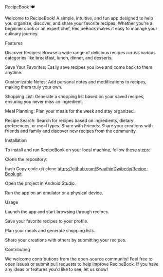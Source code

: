RecipeBook 🍽️

Welcome to RecipeBook! A simple, intuitive, and fun app designed to help you organize, discover, and share your favorite recipes. Whether you're a beginner cook or an expert chef, RecipeBook makes it easy to manage your culinary journey.

Features

Discover Recipes: Browse a wide range of delicious recipes across various categories like breakfast, lunch, dinner, and desserts.

Save Your Favorites: Easily save recipes you love and come back to them anytime.

Customizable Notes: Add personal notes and modifications to recipes, making them truly your own.

Shopping List: Generate a shopping list based on your saved recipes, ensuring you never miss an ingredient.

Meal Planning: Plan your meals for the week and stay organized.

Recipe Search: Search for recipes based on ingredients, dietary preferences, or meal types.
Share with Friends: Share your creations with friends and family and discover new recipes from the community.

Installation

To install and run RecipeBook on your local machine, follow these steps:

Clone the repository:

bash
Copy code
git clone https://github.com/SwadhinDwibedy/Recipe-Book.git

Open the project in Android Studio.

Run the app on an emulator or a physical device.

Usage

Launch the app and start browsing through recipes.

Save your favorite recipes to your profile.

Plan your meals and generate shopping lists.

Share your creations with others by submitting your recipes.

Contributing

We welcome contributions from the open-source community! Feel free to open issues or submit pull requests to help improve RecipeBook. If you have any ideas or features you'd like to see, let us know!

